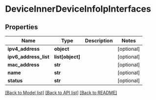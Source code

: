 # DeviceInnerDeviceInfoIpInterfaces

## Properties
Name | Type | Description | Notes
------------ | ------------- | ------------- | -------------
**ipv4_address** | **object** |  | [optional] 
**ipv6_address_list** | **list[object]** |  | [optional] 
**mac_address** | **str** |  | [optional] 
**name** | **str** |  | [optional] 
**status** | **str** |  | [optional] 

[[Back to Model list]](../README.md#documentation-for-models) [[Back to API list]](../README.md#documentation-for-api-endpoints) [[Back to README]](../README.md)


